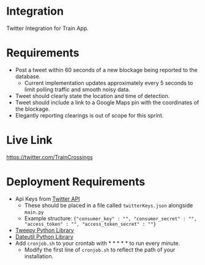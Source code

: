 # Integration
Twitter Integration for Train App. 

# Requirements
- Post a tweet within 60 seconds of a new blockage being reported to the database.
    - Current implementation updates approximately every 5 seconds to limit polling traffic and smooth noisy data.
- Tweet should clearly state the location and time of detection.
- Tweet should include a link to a Google Maps pin with the coordinates of the blockage.
- Elegantly reporting clearings is out of scope for this sprint.

# Live Link
https://twitter.com/TrainCrossings

# Deployment Requirements
- Api Keys from [Twitter API](https://developer.twitter.com/en/docs/twitter-api/tools-and-libraries/v2)
    - These should be placed in a file called `twitterKeys.json` alongside `main.py`
    - Example structure: `{"consumer_key" : "", "consumer_secret" : "", "access_token" : "", "access_token_secret" : ""}`
- [Tweepy Python Library](https://docs.tweepy.org/en/stable/)
- [Dateutil Python Library](https://dateutil.readthedocs.io/en/stable/)
- Add `cronjob.sh` to your crontab with * * * * * to run every minute.
    - Modify the first line of `cronjob.sh` to reflect the path of your installation.